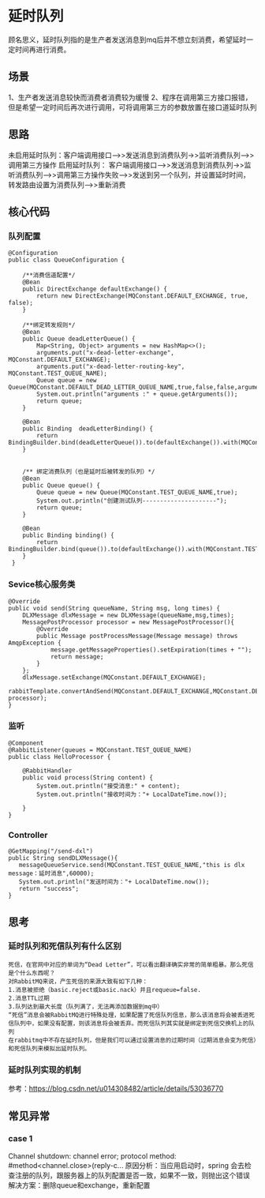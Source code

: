 # 延时队列
顾名思义，延时队列指的是生产者发送消息到mq后并不想立刻消费，希望延时一定时间再进行消费。
## 场景
1、生产者发送消息较快而消费者消费较为缓慢
2、程序在调用第三方接口报错，但是希望一定时间后再次进行调用，可将调用第三方的参数放置在接口道延时队列
## 思路
未启用延时队列：客户端调用接口-->>发送消息到消费队列->>监听消费队列-->>调用第三方操作
启用延时队列：  客户端调用接口-->>发送消息到消费队列->>监听消费队列-->>调用第三方操作失败-->>发送到另一个队列，并设置延时时间，转发路由设置为消费队列-->>重新消费

## 核心代码
### 队列配置

```
@Configuration
public class QueueConfiguration {
 	
 	/**消费信道配置*/
 	@Bean
 	public DirectExchange defaultExchange() {
 		return new DirectExchange(MQConstant.DEFAULT_EXCHANGE, true, false);
 	}
      
    /**绑定转发规则*/
 	@Bean
 	public Queue deadLetterQueue() {
 		Map<String, Object> arguments = new HashMap<>();
 		arguments.put("x-dead-letter-exchange", MQConstant.DEFAULT_EXCHANGE);
 		arguments.put("x-dead-letter-routing-key", MQConstant.TEST_QUEUE_NAME);
 		Queue queue = new Queue(MQConstant.DEFAULT_DEAD_LETTER_QUEUE_NAME,true,false,false,arguments);
 		System.out.println("arguments :" + queue.getArguments());
 		return queue;
 	}
 
 	@Bean
 	public Binding  deadLetterBinding() {
 		return BindingBuilder.bind(deadLetterQueue()).to(defaultExchange()).with(MQConstant.DEFAULT_DEAD_LETTER_QUEUE_NAME);
 	}
 
 
 	/** 绑定消费队列（也是延时后被转发的队列）*/
 	@Bean
 	public Queue queue() {
 		Queue queue = new Queue(MQConstant.TEST_QUEUE_NAME,true);
 		System.out.println("创建测试队列---------------------");
 		return queue;
 	}
  
 	@Bean
 	public Binding binding() {
 		return BindingBuilder.bind(queue()).to(defaultExchange()).with(MQConstant.TEST_QUEUE_NAME);
 	}
 }
```

### Sevice核心服务类

```
@Override
public void send(String queueName, String msg, long times) {
	DLXMessage dlxMessage = new DLXMessage(queueName,msg,times);
	MessagePostProcessor processor = new MessagePostProcessor(){
		@Override
		public Message postProcessMessage(Message message) throws AmqpException {
			message.getMessageProperties().setExpiration(times + "");
			return message;
		}
	};
	dlxMessage.setExchange(MQConstant.DEFAULT_EXCHANGE);
	rabbitTemplate.convertAndSend(MQConstant.DEFAULT_EXCHANGE,MQConstant.DEFAULT_DEAD_LETTER_QUEUE_NAME,JSON.toJSONString(dlxMessage), processor);
}
```

### 监听

```
@Component
@RabbitListener(queues = MQConstant.TEST_QUEUE_NAME)
public class HelloProcessor {
	
	@RabbitHandler
    public void process(String content) {
		System.out.println("接受消息:" + content);
        System.out.println("接收时间为："+ LocalDateTime.now());

    }
}
```

### Controller

```
@GetMapping("/send-dxl")
public String sendDLXMessage(){
   messageQueueService.send(MQConstant.TEST_QUEUE_NAME,"this is dlx message：延时消息",60000);
   System.out.println("发送时间为："+ LocalDateTime.now());
   return "success";
}
```

## 思考

### 延时队列和死信队列有什么区别
    死信，在官网中对应的单词为“Dead Letter”，可以看出翻译确实非常的简单粗暴。那么死信是个什么东西呢？
    对RabbitMQ来说，产生死信的来源大致有如下几种：
    1.消息被拒绝（basic.reject或basic.nack）并且requeue=false.
    2.消息TTL过期
    3.队列达到最大长度（队列满了，无法再添加数据到mq中）
    “死信”消息会被RabbitMQ进行特殊处理，如果配置了死信队列信息，那么该消息将会被丢进死信队列中，如果没有配置，则该消息将会被丢弃。而死信队列其实就是绑定到死信交换机上的队列
    在rabbitmq中不存在延时队列，但是我们可以通过设置消息的过期时间（过期消息会变为死信）和死信队列来模拟出延时队列。

### 延时队列实现的机制
参考：https://blog.csdn.net/u014308482/article/details/53036770

## 常见异常
### case 1
Channel shutdown: channel error; protocol method: #method<channel.close>(reply-c...
原因分析：当应用启动时，spring 会去检查注册的队列，跟服务器上的队列配置是否一致，如果不一致，则抛出这个错误
解决方案：删除queue和exchange，重新配置
